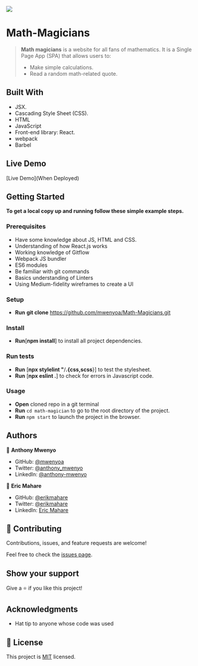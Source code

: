 ![](https://img.shields.io/badge/Microverse-blueviolet)
# Math-Magicians
> **Math magicians** is a website for all fans of mathematics. It is a Single Page App (SPA) that allows users to:
> - Make simple calculations.
> - Read a random math-related quote.

## Built With

- JSX.
- Cascading Style Sheet (CSS).
- HTML
- JavaScript
- Front-end library: React.
- webpack
- Barbel

## Live Demo

[Live Demo](When Deployed)
## Getting Started
**To get a local copy up and running follow these simple example steps.**

### Prerequisites
- Have some knowledge about JS, HTML and CSS.
- Understanding of how React.js works
- Working knowledge of Gitflow
- Webpack JS bundler
- ES6 modules 
- Be familiar with git commands
- Basics understanding of Linters
- Using Medium-fidelity wireframes to create a UI

### Setup
- **Run** **git clone** https://github.com/mwenyoa/Math-Magicians.git

### Install
- **Run**[**npm install**] to install all project dependencies.

### Run tests

- **Run** [**npx stylelint "**/**.{css,scss**}] to test the stylesheet.
- **Run** [**npx eslint .**] to check for errors in Javascript code.

### Usage
 - **Open** cloned repo in a git terminal
 - **Run** ```cd math-magician``` to go to the root directory of the project.
 - **Run** ```npm start``` to launch the project in the browser.
 
## Authors

👤 **Anthony Mwenyo**

- GitHub: [@mwenyoa](https://github.com/mwenyoa)
- Twitter: [@anthony_mwenyo](https://twitter.com/anthony_mwenyo)
- LinkedIn: [@anthony-mwenyo](https://www.linkedin.com/in/anthony-mwenyo-710318131/)

👤 **Eric Mahare**

- GitHub: [@erikmahare](https://github.com/ericmahare)
- Twitter: [@erikmahare](https://twitter.com/erikmahare)
- LinkedIn: [Eric Mahare](https://www.linkedin.com/in/eric-mahare-358944183?lipi=urn%3Ali%3Apage%3Ad_flagship3_profile_view_base_contact_details%3BGc83LPvtSs%2BW8o55aCNPKw%3D%3D)

## 🤝 Contributing

Contributions, issues, and feature requests are welcome!

Feel free to check the [issues page](../../issues/).

## Show your support

Give a ⭐️ if you like this project!

## Acknowledgments

- Hat tip to anyone whose code was used

## 📝 License

This project is [MIT](./MIT.md) licensed.
